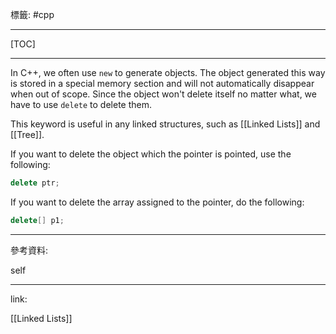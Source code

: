 標籤: #cpp 

---

[TOC]

---

In C++, we often use `new` to generate objects. The object generated this way is stored in a special memory section and will not automatically disappear when out of scope. Since the object won't delete itself no matter what, we have to use `delete` to delete them.

This keyword is useful in any linked structures, such as [[Linked Lists]] and [[Tree]].

If you want to delete the object which the pointer is pointed, use the following:

```cpp
delete ptr;
```

If you want to delete the array assigned to the pointer, do the following:

```cpp
delete[] p1;
```

---

參考資料:

self

---

link:

[[Linked Lists]]